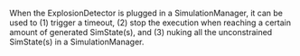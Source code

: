 When the ExplosionDetector is plugged in a SimulationManager, it can be used to (1) trigger a timeout, (2) stop the execution when reaching a certain amount of generated SimState(s), and (3) nuking all the unconstrained SimState(s) in a SimulationManager.

